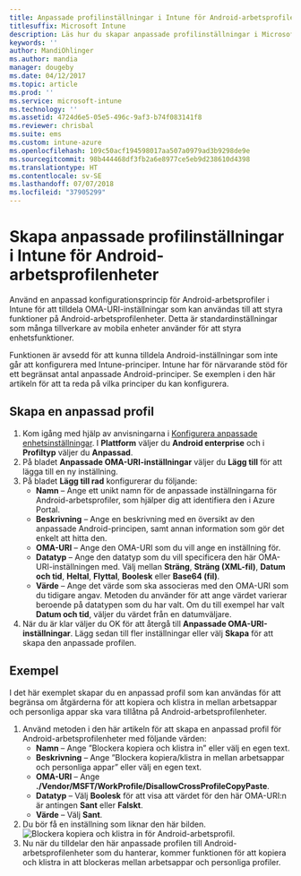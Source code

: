 ```yaml
---
title: Anpassade profilinställningar i Intune för Android-arbetsprofiler
titlesuffix: Microsoft Intune
description: Läs hur du skapar anpassade profilinställningar i Microsoft Intune för Android-arbetsprofilenheter.
keywords: ''
author: MandiOhlinger
ms.author: mandia
manager: dougeby
ms.date: 04/12/2017
ms.topic: article
ms.prod: ''
ms.service: microsoft-intune
ms.technology: ''
ms.assetid: 4724d6e5-05e5-496c-9af3-b74f083141f8
ms.reviewer: chrisbal
ms.suite: ems
ms.custom: intune-azure
ms.openlocfilehash: 109c50acf194598017aa507a0979ad3b9298de9e
ms.sourcegitcommit: 98b444468df3fb2a6e8977ce5eb9d238610d4398
ms.translationtype: HT
ms.contentlocale: sv-SE
ms.lasthandoff: 07/07/2018
ms.locfileid: "37905299"
---
```

# <a name="create-intune-custom-profile-settings-for-android-work-profile-devices"></a>Skapa anpassade profilinställningar i Intune för Android-arbetsprofilenheter

Använd en anpassad konfigurationsprincip för Android-arbetsprofiler i Intune för att tilldela OMA-URI-inställningar som kan användas till att styra funktioner på Android-arbetsprofilenheter. Detta är standardinställningar som många tillverkare av mobila enheter använder för att styra enhetsfunktioner.

Funktionen är avsedd för att kunna tilldela Android-inställningar som inte går att konfigurera med Intune-principer. Intune har för närvarande stöd för ett begränsat antal anpassade Android-principer. Se exemplen i den här artikeln för att ta reda på vilka principer du kan konfigurera.

## <a name="create-a-custom-profile"></a>Skapa en anpassad profil

1. Kom igång med hjälp av anvisningarna i [Konfigurera anpassade enhetsinställningar](custom-settings-configure.md). I **Plattform** väljer du **Android enterprise** och i **Profiltyp** väljer du **Anpassad**.
2. På bladet **Anpassade OMA-URI-inställningar** väljer du **Lägg till** för att lägga till en ny inställning.
3. På bladet **Lägg till rad** konfigurerar du följande:
    - **Namn** – Ange ett unikt namn för de anpassade inställningarna för Android-arbetsprofiler, som hjälper dig att identifiera den i Azure Portal.
    - **Beskrivning** – Ange en beskrivning med en översikt av den anpassade Android-principen, samt annan information som gör det enkelt att hitta den.
    - **OMA-URI** – Ange den OMA-URI som du vill ange en inställning för.
    - **Datatyp** – Ange den datatyp som du vill specificera den här OMA-URI-inställningen med. Välj mellan **Sträng**, **Sträng (XML-fil)**, **Datum och tid**, **Heltal**, **Flyttal**, **Boolesk** eller **Base64 (fil)**.
    - **Värde** – Ange det värde som ska associeras med den OMA-URI som du tidigare angav. Metoden du använder för att ange värdet varierar beroende på datatypen som du har valt. Om du till exempel har valt **Datum och tid**, väljer du värdet från en datumväljare.
4. När du är klar väljer du OK för att återgå till **Anpassade OMA-URI-inställningar**. Lägg sedan till fler inställningar eller välj **Skapa** för att skapa den anpassade profilen.


## <a name="example"></a>Exempel

I det här exemplet skapar du en anpassad profil som kan användas för att begränsa om åtgärderna för att kopiera och klistra in mellan arbetsappar och personliga appar ska vara tillåtna på Android-arbetsprofilenheter.

1. Använd metoden i den här artikeln för att skapa en anpassad profil för Android-arbetsprofilenheter med följande värden:
    - **Namn** – Ange ”Blockera kopiera och klistra in” eller välj en egen text.
    - **Beskrivning** – Ange ”Blockera kopiera/klistra in mellan arbetsappar och personliga appar” eller välj en egen text.
    - **OMA-URI** – Ange **./Vendor/MSFT/WorkProfile/DisallowCrossProfileCopyPaste**.
    - **Datatyp** – Välj **Boolesk** för att visa att värdet för den här OMA-URI:n är antingen **Sant** eller **Falskt**.
    - **Värde** – Välj **Sant**.
2. Du bör få en inställning som liknar den här bilden.
![Blockera kopiera och klistra in för Android-arbetsprofil.](./media/custom-policy-afw-copy-paste.png)
3. Nu när du tilldelar den här anpassade profilen till Android-arbetsprofilenheter som du hanterar, kommer funktionen för att kopiera och klistra in att blockeras mellan arbetsappar och personliga profiler.